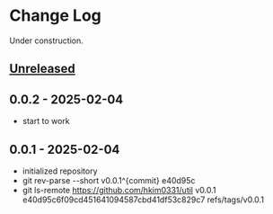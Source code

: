 # Change Log

Under construction.

## [Unreleased]


## 0.0.2 - 2025-02-04

- start to work

## 0.0.1 - 2025-02-04

- initialized repository
- git rev-parse --short v0.0.1^{commit}
e40d95c
- git ls-remote https://github.com/hkim0331/util v0.0.1
e40d95c6f09cd451641094587cbd41df53c829c7    refs/tags/v0.0.1

[Unreleased]: https://github.com/hkim0331/util/compare/0.1.1...HEAD
[0.1.1]: https://github.com/hkim0331/util/compare/0.1.0...0.1.1
